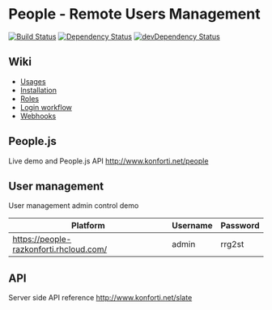 # People - Remote Users Management

[![Build Status](https://travis-ci.org/konforti/people.svg?branch=master)](https://travis-ci.org/konforti/people)
[![Dependency Status](https://david-dm.org/konforti/people.svg?theme=shields.io)](https://david-dm.org/konforti/people)
[![devDependency Status](https://david-dm.org/konforti/people/dev-status.svg?theme=shields.io)](https://david-dm.org/konforti/people#info=devDependencies)

## Wiki

* [Usages](https://github.com/konforti/people/wiki/Usages)
* [Installation](https://github.com/konforti/people/wiki/Installation)
* [Roles](https://github.com/konforti/people/wiki/Roles)
* [Login workflow](https://github.com/konforti/people/wiki/Login-workflow)
* [Webhooks](https://github.com/konforti/people/wiki/Webhooks)


## People.js
Live demo and People.js API
http://www.konforti.net/people

## User management
User management admin control demo

| Platform                                 | Username | Password |
| ---------------------------------------- | -------- | -------- |
|https://people-razkonforti.rhcloud.com/   | admin    | rrg2st   |

## API
Server side API reference
http://www.konforti.net/slate

